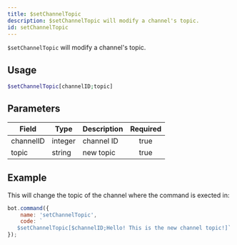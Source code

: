 ```yaml
---
title: $setChannelTopic
description: $setChannelTopic will modify a channel's topic.
id: setChannelTopic
---
```


`$setChannelTopic` will modify a channel's topic.

## Usage

```php
$setChannelTopic[channelID;topic]
```

## Parameters 

| Field     | Type    | Description     | Required |
|-----------|---------|-----------------|:--------:|
| channelID  | integer | channel ID        |   true   |
| topic  | string | new topic        |   true   |

## Example

This will change the topic of the channel where the command is exected in:

```javascript
bot.command({
    name: 'setChannelTopic',
    code: `
   $setChannelTopic[$channelID;Hello! This is the new channel topic!]`
});
```